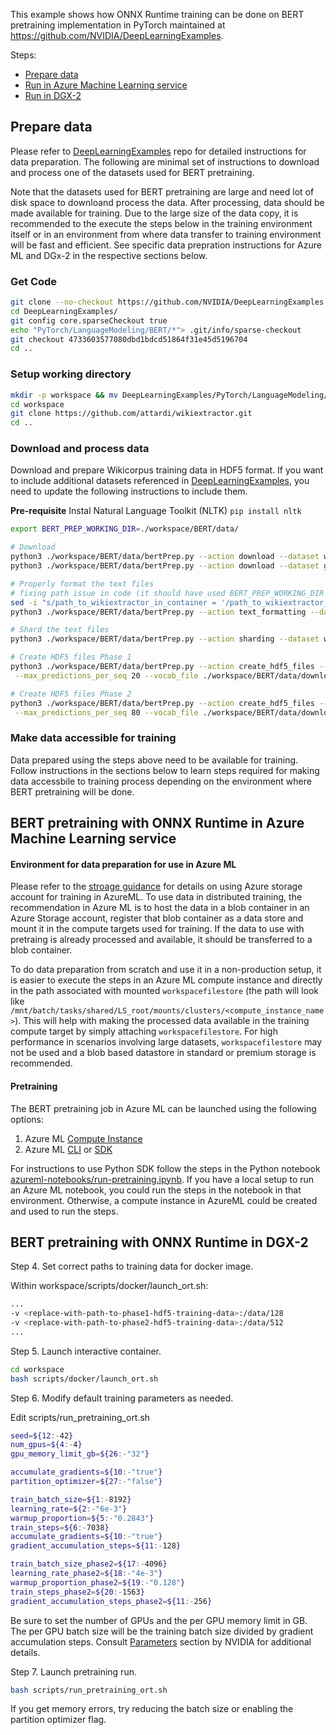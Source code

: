 This example shows how ONNX Runtime training can be done on BERT pretraining implementation in PyTorch maintained at https://github.com/NVIDIA/DeepLearningExamples.

Steps:
  * [Prepare data](#prepare-data)
  * [Run in Azure Machine Learning service](#bert-pretraining-with-onnx-runtime-in-azure-machine-learning-service)
  * [Run in DGX-2](#bert-pretraining-with-onnx-runtime-in-dgx-2)

## Prepare data
Please refer to [DeepLearningExamples](https://github.com/NVIDIA/DeepLearningExamples/tree/master/PyTorch/LanguageModeling/BERT#getting-the-data) repo for detailed instructions for data preparation. The following are minimal set of instructions to download and process one of the datasets used for BERT pretraining.

Note that the datasets used for BERT pretraining are large and need lot of disk space to downloand process the data. After processing, data should be made available for training. Due to the large size of the data copy, it is recommended to the execute the steps below in the training environment itself or in an environment from where data transfer to training environment will be fast and efficient. See specific data prepration instructions for Azure ML and DGx-2 in the respective sections below.

### Get Code
```bash
git clone --no-checkout https://github.com/NVIDIA/DeepLearningExamples.git
cd DeepLearningExamples/
git config core.sparseCheckout true
echo "PyTorch/LanguageModeling/BERT/*"> .git/info/sparse-checkout
git checkout 4733603577080dbd1bdcd51864f31e45d5196704
cd ..
```

### Setup working directory

```bash
mkdir -p workspace && mv DeepLearningExamples/PyTorch/LanguageModeling/BERT/ workspace/
cd workspace
git clone https://github.com/attardi/wikiextractor.git
cd ..
```
### Download and process data
Download and prepare Wikicorpus training data in HDF5 format. If you want to include additional datasets referenced in [DeepLearningExamples](https://github.com/NVIDIA/DeepLearningExamples/tree/master/PyTorch/LanguageModeling/BERT#getting-the-data), you need to update the following instructions to include them.

__Pre-requisite__ Instal Natural Language Toolkit (NLTK) `pip install nltk`

```bash
export BERT_PREP_WORKING_DIR=./workspace/BERT/data/

# Download
python3 ./workspace/BERT/data/bertPrep.py --action download --dataset wikicorpus_en
python3 ./workspace/BERT/data/bertPrep.py --action download --dataset google_pretrained_weights

# Properly format the text files
# fixing path issue in code (it should have used BERT_PREP_WORKING_DIR as prefix for path instead of hardcoded prefix)
sed -i "s/path_to_wikiextractor_in_container = '/path_to_wikiextractor_in_container = '\./g" ./workspace/BERT/data/bertPrep.py
python3 ./workspace/BERT/data/bertPrep.py --action text_formatting --dataset wikicorpus_en

# Shard the text files
python3 ./workspace/BERT/data/bertPrep.py --action sharding --dataset wikicorpus_en

# Create HDF5 files Phase 1
python3 ./workspace/BERT/data/bertPrep.py --action create_hdf5_files --dataset wikicorpus_en --max_seq_length 128 \
 --max_predictions_per_seq 20 --vocab_file ./workspace/BERT/data/download/google_pretrained_weights/uncased_L-24_H-1024_A-16/vocab.txt --do_lower_case 1

# Create HDF5 files Phase 2
python3 ./workspace/BERT/data/bertPrep.py --action create_hdf5_files --dataset wikicorpus_en --max_seq_length 512 \
 --max_predictions_per_seq 80 --vocab_file ./workspace/BERT/data/download/google_pretrained_weights/uncased_L-24_H-1024_A-16/vocab.txt --do_lower_case 1

```

### Make data accessible for training
Data prepared using the steps above need to be available for training. Follow instructions in the sections below to learn steps required for making data accessbile to training process depending on the environment where BERT pretraining will be done.

## BERT pretraining with ONNX Runtime in Azure Machine Learning service

#### Environment for data preparation for use in Azure ML
Please refer to the [stroage guidance](https://docs.microsoft.com/en-us/azure/machine-learning/how-to-access-data#storage-guidance) for details on using Azure storage account for training in AzureML. To use data in distributed training, the recommendation in Azure ML is to host the data in a blob container in an Azure Storage account, register that blob container as a data store and mount it in the compute targets used for training. If the data to use with pretraing is already processed and available, it should be transferred to a blob container. 

To do data preparation from scratch and use it in a non-production setup, it is easier to execute the steps in an Azure ML compute instance and directly in the path associated with mounted `workspacefilestore` (the path will look like `/mnt/batch/tasks/shared/LS_root/mounts/clusters/<compute_instance_name>`). This will help with making the processed data available in the training compute target by simply attaching `workspacefilestore`. For high performance in scenarios involving large datasets, `workspacefilestore` may not be used and a blob based datastore in standard or premium storage is recommended.

#### Pretraining

The BERT pretraining job in Azure ML can be launched using the following options:
1. Azure ML [Compute Instance](https://docs.microsoft.com/en-us/azure/machine-learning/concept-compute-instance)
2. Azure ML [CLI](https://docs.microsoft.com/en-us/azure/machine-learning/tutorial-train-deploy-model-cli) or [SDK](https://docs.microsoft.com/en-us/python/api/overview/azure/ml/?view=azure-ml-py)

For instructions to use Python SDK follow the steps in the Python notebook [azureml-notebooks/run-pretraining.ipynb](azureml-notebooks/run-pretraining.ipynb). If you have a local setup to run an Azure ML notebook, you could run the steps in the notebook in that environment. Otherwise, a compute instance in AzureML could be created and used to run the steps.

## BERT pretraining with ONNX Runtime in DGX-2

Step 4. Set correct paths to training data for docker image.

Within workspace/scripts/docker/launch_ort.sh:
```bash
...
-v <replace-with-path-to-phase1-hdf5-training-data>:/data/128 
-v <replace-with-path-to-phase2-hdf5-training-data>:/data/512
...
```
Step 5. Launch interactive container.
```bash
cd workspace
bash scripts/docker/launch_ort.sh
```

Step 6. Modify default training parameters as needed.

Edit scripts/run_pretraining_ort.sh
```bash
seed=${12:-42}
num_gpus=${4:-4}
gpu_memory_limit_gb=${26:-"32"}

accumulate_gradients=${10:-"true"}
partition_optimizer=${27:-"false"}

train_batch_size=${1:-8192} 
learning_rate=${2:-"6e-3"}
warmup_proportion=${5:-"0.2843"}
train_steps=${6:-7038}
accumulate_gradients=${10:-"true"}
gradient_accumulation_steps=${11:-128}

train_batch_size_phase2=${17:-4096}
learning_rate_phase2=${18:-"4e-3"}
warmup_proportion_phase2=${19:-"0.128"}
train_steps_phase2=${20:-1563}
gradient_accumulation_steps_phase2=${11:-256} 
```

Be sure to set the number of GPUs and the per GPU memory limit in GB.
The per GPU batch size will be the training batch size divided by gradient accumulation steps.
Consult [Parameters](https://github.com/NVIDIA/DeepLearningExamples/tree/master/PyTorch/LanguageModeling/BERT#parameters) section by NVIDIA for additional details.

Step 7. Launch pretraining run.    
```bash
bash scripts/run_pretraining_ort.sh
```
If you get memory errors, try reducing the batch size or enabling the partition optimizer flag.

    
